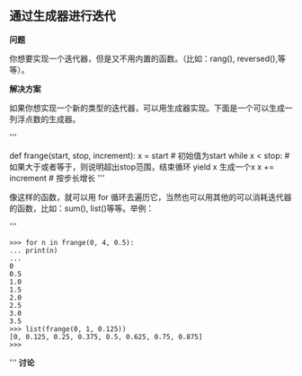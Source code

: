## 通过生成器进行迭代
**问题**

你想要实现一个迭代器，但是又不用内置的函数。（比如：rang(), reversed(),等等）。

**解决方案**

如果你想实现一个新的类型的迭代器，可以用生成器实现。下面是一个可以生成一列浮点数的生成器。

'''

def frange(start, stop, increment):
    x = start # 初始值为start
    while x < stop: # 如果大于或者等于，则说明超出stop范围，结束循环
        yield x 生成一个x
        x += increment  # 按步长增长
'''

像这样的函数，就可以用 for 循环去遍历它，当然也可以用其他的可以消耗迭代器的函数，比如：sum(), list()等等。举例：

'''

    >>> for n in frange(0, 4, 0.5):
    ... print(n)
    ...
    0
    0.5
    1.0
    1.5
    2.0
    2.5
    3.0
    3.5
    >>> list(frange(0, 1, 0.125))
    [0, 0.125, 0.25, 0.375, 0.5, 0.625, 0.75, 0.875]
    >>>
'''
**讨论**

